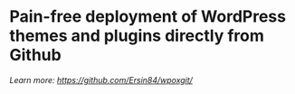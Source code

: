 # Pain-free deployment of WordPress themes and plugins directly from Github

_Learn more: https://github.com/Ersin84/wpoxgit/_
